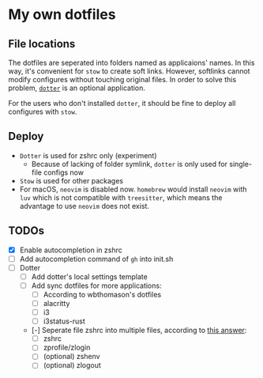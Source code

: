 # My own dotfiles

## File locations

The dotfiles are seperated into folders named as applicaions' names. In this
way, it's convenient for `stow` to create soft links. However, softlinks cannot
modify configures without touching original files. In order to solve this
problem, [`dotter`](https://github.com/SuperCuber/dotter) is an optional
application.

For the users who don't installed `dotter`, it should be fine to deploy all
configures with `stow`.

## Deploy

- `Dotter` is used for zshrc only (experiment)
  - Because of lacking of folder symlink, `dotter` is only used for single-file
    configs now
- `Stow` is used for other packages
- For macOS, `neovim` is disabled now. `homebrew` would install `neovim` with
  `luv` which is not compatible with `treesitter`, which means the advantage to
  use `neovim` does not exist.

## TODOs

- [x] Enable autocompletion in zshrc
- [ ] Add autocompletion command of `gh` into init.sh
- [ ] Dotter
  - [ ] Add dotter's local settings template
  - [ ] Add sync dotfiles for more applications:
    - [ ] According to wbthomason's dotfiles
    - [ ] alacritty
    - [ ] i3
    - [ ] i3status-rust
  - [-] Seperate file zshrc into multiple files, according to [this
    answer](https://apple.stackexchange.com/a/388623):
    - [ ] zshrc
    - [ ] zprofile/zlogin
    - [ ] (optional) zshenv
    - [ ] (optional) zlogout
